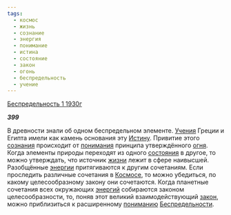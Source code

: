 ```yaml
---
tags:
  - космос
  - жизнь
  - сознание
  - энергия
  - понимание
  - истина
  - состояние
  - закон
  - огонь
  - беспредельность
  - учение
---
```

[Беспредельность 1 1930г](https://127.0.0.1:4002/agni/1930)

___399___

В древности знали об одном беспредельном элементе. [Учения](../../../tags/#учение) Греции и Египта имели как камень основания эту [Истину](../../../tags/#истина). Привитие этого [сознания](../../../tags/#сознание) происходит от [понимания](../../../tags/#понимание) принципа утверждённого [огня](../../../tags/#огонь). Когда элементы природы переходят из одного [состояния](../../../tags/#состояние) в другое, то можно утверждать, что источник [жизни](../../../tags/#жизнь) лежит в сфере наивысшей. Разобщённые [энергии](../../../tags/#энергия) притягиваются к другим сочетаниям. Если проследить различные сочетания в [Космосе](../../../tags/#космос), то можно убедиться, по какому целесообразному закону они сочетаются. Когда планетные сочетания всех окружающих [энергий](../../../tags/#энергия) собираются законом целесообразности, то, поняв этот великий взаимодействующий [закон](../../../tags/#закон), можно приблизиться к расширенному [пониманию](../../../tags/#понимание) [Беспредельности](../../../tags/#беспредельность).